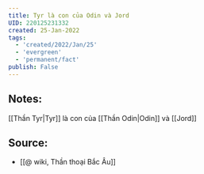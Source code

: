 ```yaml
---
title: Tyr là con của Odin và Jord
UID: 220125231332
created: 25-Jan-2022
tags:
  - 'created/2022/Jan/25'
  - 'evergreen'
  - 'permanent/fact'
publish: False
---
```

## Notes:
[[Thần Tyr|Tyr]] là con của [[Thần Odin|Odin]] và [[Jord]]

## Source:
- [[@ wiki, Thần thoại Bắc Âu]]


